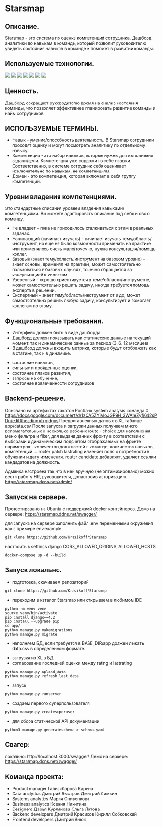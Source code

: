 # Starsmap

## Описание. 
Starsmap - это система по оценке компетенций сотрудника. Дашборд аналитики по навыкам в команде, который позволит руководителю увидеть состояние навыков в команде и поможет в развитии команды.  

## Используемые технологии.
![](https://img.shields.io/badge/Python-Version:_3.10.13-blue?logo=python&style=plastic) 
![](https://img.shields.io/badge/Django_4.2-006600?logo=python&style=plastic)
![](https://img.shields.io/badge/DRF_3.15.2-006600?logo=python&style=plastic)
![](https://img.shields.io/badge/Postgresql_15.3-black?logo=python&style=plastic)
![](https://img.shields.io/badge/UnitTest-grey?logo=python&style=plastic)
![](https://img.shields.io/badge/Docker-blue?logo=python&style=plastic)
![](https://img.shields.io/badge/Nginx-333333?logo=python&style=plastic)

## Ценность.
Дашборд сокращает руководителю время на анализ состояния команды, что позволяет эффективнее планировать развитие команды и найм сотрудников.

## ИСПОЛЬЗУЕМЫЕ ТЕРМИНЫ.
* Навык - умение/способность деятельность. В Starsmap сотрудники проходят оценку и могут посмотреть аналитику по отдельному навыку. 
* Компетенция - это набор навыков, которые нужны для выполнения задачи/цели. Компетенция уже содержит в себе навыки. Соответственно, в системе сотрудник себя оценивает исключительно по навыкам, не компетенциям. 
* Домен - это компетенция, которая включает в себя группу компетенций. 

## Уровни владения компетенциями. 
Это стандартные описания уровней владения навыками/компетенциями. Вы можете адаптировать описание под себя и свою команду.

* Не владеет – пока не приходилось сталкиваться с этим в реальных задачах.
* Начинающий (начинает изучать) -  начинает изучать тему/область/инструмент, но еще не было возможности применить на практике или применялось очень мало/точечно, нужна консультация/помощь коллег.
* Базовый (знает тему/область/инструмент на базовом уровне) – знает основы, применял на практике, может самостоятельно пользоваться в базовых случаях, точечно обращается за консультацией к коллегам.
* Уверенный -  хорошо ориентируется в теме/области/инструменте, может самостоятельно решить задачу, иногда требуется помощь эксперта в решении.
* Экспертный – знает тему/область/инструмент от и до, может самостоятельно решить любую задачу, консультирует и помогает коллегам по этому.

## Функциональные требования.
* Интерфейс должен быть в виде дашборда 
* Дашборд должен показывать как статические данные на текущий момент, так и динамические данные за период (3, 6, 12 месяцев) 
* В дашборд должны входить метрики, которые будут отображать как в статике, так и в динамике.
 - состояние навыков, 
 - сильные и пройденные оценки, 
 - состояние планов развития,
 - запросы на обучение, 
 - состояние вовлеченности сотрудников 

## Backend-решение.

Основано на артефактах хакатон Росбанк system analysis команда 3
https://docs.google.com/document/d/1zQA5ZYlVIoJGP9H_3WA1eZyfj642sPDn/edit#heading=h.gjdgxs
Предоставленных данных в XL таблице  app/data.csv
После запуска и загрузки данных получаем много вспомагательных и несколько рабочих route - choice для наполнения меню фильтра и filter, для выдачи данных фронту в соответствии с выборами и динамическим подсчетом отображаемых на фронте параметров - количество должностей в команде, количество навыков, компетенций ...
router patch lastrating изменяет поля о потребности в обучении и дату изменения.
router candidate добавляет, удаляет ссылки кандидатов на должность. 

Админка настроена так,что в ней вручную (не оптимизировано) можно вести работу HR, руководителя, донастроив авторизацию. https://starsmap.ddns.net/admin/

## Запуск на сервере.
Протестировано на Ubuntu с поддержкой docker контейнеров. Демо на сервере:
https://starsmap.ddns.net/swagger/

для запуска на сервере заполнить файл .env переменными окружения как в примере env.example
``` shell
git clone https://github.com/Krasikoff/Starsmap
```
настроить в settings django CORS_ALLOWED_ORIGINS, ALLOWED_HOSTS
``` shell
docker-compose up -d --build
```

## Запуск локально.
- подготовка, скачиваем репозиторий
``` shell
git clone https://github.com/Krasikoff/Starsmap
```
- переходим в каталог Starsmap или открываем в любимом IDE

``` shell
python -m venv venv
source venv/bin/activate
pip install django==4.2
pip install --upgrade pip
cd app/
python manage.py makemigrations
python manage.py migrate
```
- наполняем БД, если требуется
в BASE_DIR/app должен лежать data.csv в определенном формате.
* загрузка из XL в БД
* согласование последней оценки между rating и lastrating
``` shell
python manage.py upload_data
python manage.py refresh_last_data
```
- запуск
``` shell
python manage.py runserver  
```
- создаем первого суперпользователя
``` shell
python manage.py createsuperuser
```
- для сбора статической API документации
``` shell
python3 manage.py generateschema > schema.yaml 
```

## Свагер:

локально:
http://localhost:8000/swagger/
Демо на сервере:
https://starsmap.ddns.net/swagger/

## Команда проекта:

- Product manager
Галиакбарова Карина
- Data analytics 
Дмитрий Быстров
Дмитрий Симкин
- Systems analytics
Мария Спиренкова
- Business analytics
Ксения Никитина
- Designers
Дарья Курлянова
Ольга Литова
- Backend developers
Дмитрий Красиков
Кирилл Собковский
- Frontend developers
Дмитрий Янюк
